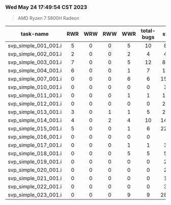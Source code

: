 ### Wed May 24 17:49:54 CST 2023
> AMD   Ryzen   7   5800H Radeon

| task-name | RWR | WRW | RWW | WWR | total-bugs| state | total time(ms) |
| :---: | :---: | :---: | :---: | :---: | :---: | :---: | :---: | 
| svp_simple_001_001.i | 5 | 0 | 0 | 5 | 10 | 862 | 261 |
| svp_simple_002_001.i | 2 | 0 | 0 | 2 | 4 | 474 | 176 |
| svp_simple_003_001.i | 7 | 0 | 0 | 5 | 12 | 8773 | 2061 |
| svp_simple_004_001.i | 6 | 0 | 0 | 1 | 7 | 1424 | 456 |
| svp_simple_007_001.i | 0 | 0 | 0 | 6 | 6 | 15207 | 2452 |
| svp_simple_010_001.i | 0 | 0 | 0 | 0 | 0 | 317 | 83 |
| svp_simple_011_001.i | 0 | 0 | 0 | 1 | 1 | 1276 | 308 |
| svp_simple_012_001.i | 0 | 0 | 0 | 0 | 0 | 2016 | 323 |
| svp_simple_013_001.i | 3 | 0 | 1 | 1 | 5 | 2808 | 663 |
| svp_simple_014_001.i | 4 | 0 | 2 | 4 | 10 | 14853 | 3821 |
| svp_simple_015_001.i | 5 | 0 | 0 | 1 | 6 | 22205 | 5557 |
| svp_simple_016_001.i | 0 | 0 | 0 | 0 | 0 | 44 | 44 |
| svp_simple_017_001.i | 0 | 0 | 0 | 1 | 1 | 380 | 131 |
| svp_simple_018_001.i | 0 | 0 | 0 | 5 | 5 | 515 | 187 |
| svp_simple_019_001.i | 0 | 0 | 0 | 0 | 0 | 297 | 72 |
| svp_simple_020_001.i | 0 | 0 | 0 | 0 | 0 | 297 | 82 |
| svp_simple_021_001.i | 0 | 0 | 0 | 0 | 0 | 145 | 66 |
| svp_simple_022_001.i | 0 | 0 | 0 | 0 | 0 | 348 | 75 |
| svp_simple_023_001.i | 0 | 0 | 0 | 9 | 9 | 28331 | 3997 |
